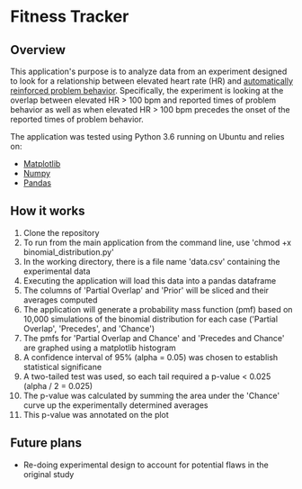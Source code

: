# Fitness Tracker

## Overview
This application's purpose is to analyze data from an experiment designed to look for a relationship between elevated heart rate (HR) and [automatically reinforced problem behavior](https://www.ncbi.nlm.nih.gov/pubmed/7938787). Specifically, the experiment is looking at the overlap between elevated HR > 100 bpm and reported times of problem behavior as well as when elevated HR > 100 bpm precedes the onset of the reported times of problem behavior.

The application was tested using Python 3.6 running on Ubuntu and relies on:
* [Matplotlib](https://matplotlib.org/)
* [Numpy](http://www.numpy.org/)
* [Pandas](https://pandas.pydata.org/)

## How it works

1. Clone the repository
2. To run from the main application from the command line, use 'chmod +x binomial_distribution.py' 
3. In the working directory, there is a file name 'data.csv' containing the experimental data
4. Executing the application will load this data into a pandas dataframe
5. The columns of 'Partial Overlap' and 'Prior' will be sliced and their averages computed
6. The application will generate a probability mass function (pmf) based on 10,000 simulations of the binomial distribution for each case ('Partial Overlap', 'Precedes', and 'Chance')
7. The pmfs for 'Partial Overlap and Chance' and 'Precedes and Chance' are graphed using a matplotlib histogram
8. A confidence interval of 95% (alpha  = 0.05) was chosen to establish statistical significane 
9. A two-tailed test was used, so each tail required a p-value < 0.025  (alpha / 2 = 0.025)
10. The p-value was calculated by summing the area under the 'Chance' curve up the experimentally determined averages
11. This p-value was annotated on the plot

## Future plans
* Re-doing experimental design to account for potential flaws in the original study
